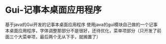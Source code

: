 # Gui-记事本桌面应用程序
基于java的Gui开发的记事本桌面应用程序
使用java的gui模块自己做的一个记事本桌面应用程序，字体调整那部分不是很好，还待优化，菜单项部分（只开发了前面三个大菜单项，最后两个无从下手，就搁置了）

